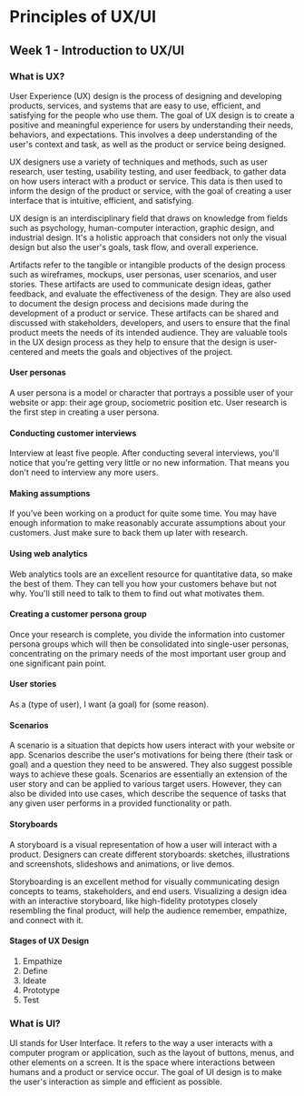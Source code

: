 # Principles of UX/UI

## Week 1 - Introduction to UX/UI

### What is UX?

User Experience (UX) design is the process of designing and developing products, services, and systems that are easy to use, efficient, and satisfying for the people who use them. The goal of UX design is to create a positive and meaningful experience for users by understanding their needs, behaviors, and expectations. This involves a deep understanding of the user's context and task, as well as the product or service being designed. <br>

UX designers use a variety of techniques and methods, such as user research, user testing, usability testing, and user feedback, to gather data on how users interact with a product or service. This data is then used to inform the design of the product or service, with the goal of creating a user interface that is intuitive, efficient, and satisfying. <br>

UX design is an interdisciplinary field that draws on knowledge from fields such as psychology, human-computer interaction, graphic design, and industrial design. It's a holistic approach that considers not only the visual design but also the user's goals, task flow, and overall experience. <br>

Artifacts refer to the tangible or intangible products of the design process such as wireframes, mockups, user personas, user scenarios, and user stories. These artifacts are used to communicate design ideas, gather feedback, and evaluate the effectiveness of the design. They are also used to document the design process and decisions made during the development of a product or service. These artifacts can be shared and discussed with stakeholders, developers, and users to ensure that the final product meets the needs of its intended audience. They are valuable tools in the UX design process as they help to ensure that the design is user-centered and meets the goals and objectives of the project.

#### User personas

A user persona is a model or character that portrays a possible user of your website or app: their age group, sociometric position etc. User research is the first step in creating a user persona.

#### Conducting customer interviews

Interview at least five people. After conducting several interviews, you'll notice that you're getting very little or no new information. That means you don't need to interview any more users.

#### Making assumptions

If you've been working on a product for quite some time. You may have enough information to make reasonably accurate assumptions about your customers. Just make sure to back them up later with research.

#### Using web analytics

Web analytics tools are an excellent resource for quantitative data, so make the best of them. They can tell you how your customers behave but not why. You'll still need to talk to them to find out what motivates them.

#### Creating a customer persona group

Once your research is complete, you divide the information into customer persona groups which will then be consolidated into single-user personas, concentrating on the primary needs of the most important user group and one significant pain point.

#### User stories

As a (type of user), I want (a goal) for (some reason).

#### Scenarios

A scenario is a situation that depicts how users interact with your website or app. Scenarios describe the user's motivations for being there (their task or goal) and a question they need to be answered. They also suggest possible ways to achieve these goals. Scenarios are essentially an extension of the user story and can be applied to various target users. However, they can also be divided into use cases, which describe the sequence of tasks that any given user performs in a provided functionality or path.

#### Storyboards

A storyboard is a visual representation of how a user will interact with a product. Designers can create different storyboards: sketches, illustrations and screenshots, slideshows and animations, or live demos. <br>

Storyboarding is an excellent method for visually communicating design concepts to teams, stakeholders, and end users. Visualizing a design idea with an interactive storyboard, like high-fidelity prototypes closely resembling the final product, will help the audience remember, empathize, and connect with it.

#### Stages of UX Design

1. Empathize
2. Define
3. Ideate
4. Prototype
5. Test

### What is UI?

UI stands for User Interface. It refers to the way a user interacts with a computer program or application, such as the layout of buttons, menus, and other elements on a screen. It is the space where interactions between humans and a product or service occur. The goal of UI design is to make the user's interaction as simple and efficient as possible.
